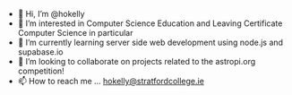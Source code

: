 - 👋 Hi, I’m @hokelly
- 👀 I’m interested in Computer Science Education and Leaving Certificate Computer Science in particular
- 🌱 I’m currently learning server side web development using node.js and supabase.io
- 💞️ I’m looking to collaborate on projects related to the astropi.org competition!
- 📫 How to reach me ... hokelly@stratfordcollege.ie

<!---
hokelly/hokelly is a ✨ special ✨ repository because its `README.md` (this file) appears on your GitHub profile.
You can click the Preview link to take a look at your changes.
--->
